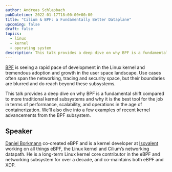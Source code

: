 ```yaml
---
author: Andreas Schlapbach
pubDatetime: 2022-01-17T18:00:00+00:00
title: "Cilium & BPF: a Fundamentally Better Dataplane"
upcoming: false
draft: false
topics:
  - linux
  - kernel
  - operating system
description: This talk provides a deep dive on why BPF is a fundamental shift compared to more traditional kernel subsystems and why it is the best tool for the job in terms of performance, scalability, and operations in the age of containerization.
---
```


[BPF](https://ebpf.io/what-is-ebpf#what-is-ebpf) is seeing a rapid pace of development in the Linux kernel and tremendous adoption and growth in the user space landscape. Use cases often span the networking, tracing and security space, but their boundaries are blurred and do reach beyond these subsystems.

This talk provides a deep dive on why BPF is a fundamental shift compared to more traditional kernel subsystems and why it is the best tool for the job in terms of performance, scalability, and operations in the age of containerization. We’ll also dive into a few examples of recent kernel advancements from the BPF subsystem.

## Speaker

[Daniel Borkmann](https://www.linkedin.com/in/borkmann/) co-created eBPF and is a kernel developer at [Isovalent](https://isovalent.com/) working on all things eBPF, the Linux kernel and Cilium’s networking datapath. He is a long-term Linux kernel core contributor in the eBPF and networking subsystem for over a decade, and co-maintains both eBPF and XDP.
